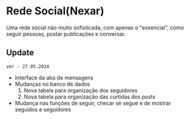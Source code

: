 # Rede Social(Nexar)

Uma rede social não muito sofisticada, com apenas o "essencial", como seguir pessoas, postar publicações e conversar.

## Update

`ver - 27.05.2024`

- Interface da aba de mensagens 
- Mudanças no banco de dados
    1. Nova tabela para organização dos seguidores
    2. Nova tabela para organização das curtidas dos posts
- Mudança nas funções de seguir, checar se segue e de mostrar seguidos e seguidores